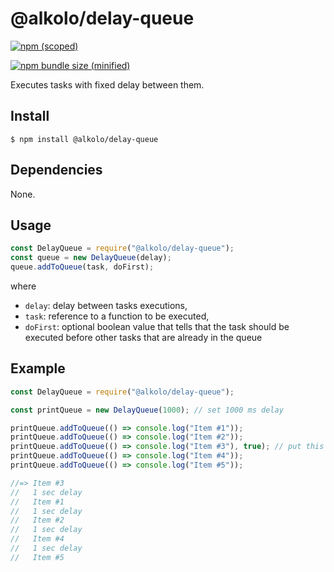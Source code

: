 # @alkolo/delay-queue

[![npm (scoped)](https://img.shields.io/npm/v/@alkolo/delay-queue.svg)](https://github.com/AlexKolokolov/delay-queue)

[![npm bundle size (minified)](https://img.shields.io/bundlephobia/min/@alkolo/delay-queue.svg)](https://github.com/AlexKolokolov/delay-queue)

Executes tasks with fixed delay between them.

## Install

```
$ npm install @alkolo/delay-queue
```

## Dependencies

None.

## Usage

```js
const DelayQueue = require("@alkolo/delay-queue");
const queue = new DelayQueue(delay);
queue.addToQueue(task, doFirst);
```
where 
- `delay`: delay between tasks executions,
- `task`: reference to a function to be executed,
- `doFirst`: optional boolean value that tells 
  that the task should be executed before other tasks 
  that are already in the queue

## Example

```js
const DelayQueue = require("@alkolo/delay-queue");

const printQueue = new DelayQueue(1000); // set 1000 ms delay

printQueue.addToQueue(() => console.log("Item #1"));
printQueue.addToQueue(() => console.log("Item #2"));
printQueue.addToQueue(() => console.log("Item #3"), true); // put this task at the beginning of the queue
printQueue.addToQueue(() => console.log("Item #4"));
printQueue.addToQueue(() => console.log("Item #5"));

//=> Item #3
//   1 sec delay
//   Item #1
//   1 sec delay
//   Item #2
//   1 sec delay
//   Item #4
//   1 sec delay
//   Item #5
```